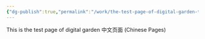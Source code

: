 ```yaml
---
{"dg-publish":true,"permalink":"/work/the-test-page-of-digital-garden-test/","dgHomeLink":true,"dgPassFrontmatter":false}
---
```



This is the test page of digital garden 中文页面 (Chinese Pages)
